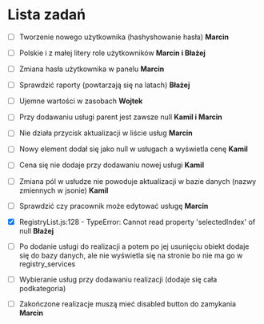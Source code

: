 # Lista zadań

- [ ] Tworzenie nowego użytkownika (hashyshowanie hasła) **Marcin**

- [ ] Polskie i z małej litery role użytkowników **Marcin i Błażej**

- [ ] Zmiana hasła użytkownika w panelu **Marcin**

- [ ] Sprawdzić raporty (powtarzają się na latach) **Błażej**

- [ ] Ujemne wartości w zasobach **Wojtek**

- [ ] Przy dodawaniu usługi parent jest zawsze null **Kamil i Marcin**

- [ ] Nie działa przycisk aktualizacji w liście usług **Marcin**

- [ ] Nowy element dodał się jako null w usługach a wyświetla cenę **Kamil**

- [ ] Cena się nie dodaje przy dodawaniu nowej usługi **Kamil**

- [ ] Zmiana pól w usłudze nie powoduje aktualizacji w bazie danych (nazwy zmiennych w jsonie) **Kamil**

- [ ] Sprawdzić czy pracownik może edytować usługę **Marcin**

- [x] RegistryList.js:128 - TypeError: Cannot read property 'selectedIndex' of null **Błażej**

- [ ] Po dodanie usługi do realizacji a potem po jej usunięciu obiekt dodaje się do bazy danych, ale nie wyświetla się na stronie bo nie ma go w registry_services

- [ ] Wybieranie usług przy dodawaniu realizacji (dodaje się cała podkategoria)

- [ ] Zakończone realizacje muszą mieć disabled button do zamykania **Marcin**
